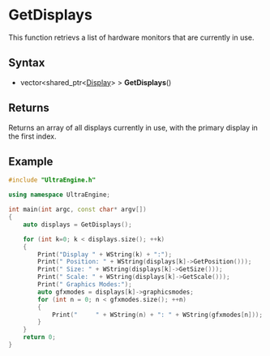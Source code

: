 # GetDisplays

This function retrievs a list of hardware monitors that are currently in use.

## Syntax 

- vector<shared_ptr<[Display](Display.md)\> \> **GetDisplays**()

## Returns

Returns an array of all displays currently in use, with the primary display in the first index.

## Example

```c++
#include "UltraEngine.h"

using namespace UltraEngine;

int main(int argc, const char* argv[])
{
    auto displays = GetDisplays();

    for (int k=0; k < displays.size(); ++k)
    {
        Print("Display " + WString(k) + ":");
        Print(" Position: " + WString(displays[k]->GetPosition()));
        Print(" Size: " + WString(displays[k]->GetSize()));
        Print(" Scale: " + WString(displays[k]->GetScale()));
        Print(" Graphics Modes:");
        auto gfxmodes = displays[k]->graphicsmodes;
        for (int n = 0; n < gfxmodes.size(); ++n)
        {
            Print("     " + WString(n) + ": " + WString(gfxmodes[n]));
        }
    }
    return 0;
}
```
